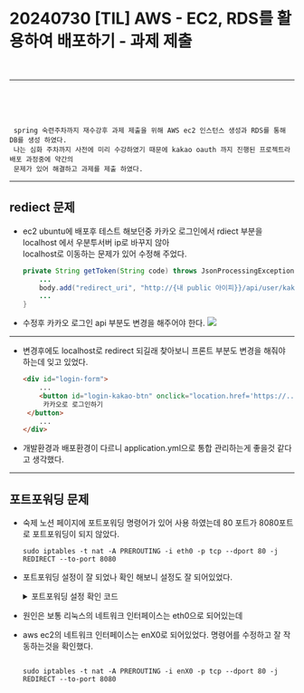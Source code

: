 # 20240730 [TIL] AWS - EC2, RDS를 활용하여 배포하기 -  과제 제출
<br>

---
<br>
<br>
<br>

```
 spring 숙련주차까지 재수강후 과제 제출을 위해 AWS ec2 인스턴스 생성과 RDS를 통해 DB를 생성 하였다.   
 나는 심화 주차까지 사전에 미리 수강하였기 때문에 kakao oauth 까지 진행된 프로젝트라 배포 과정중에 약간의    
 문제가 있어 해결하고 과제를 제출 하였다. 
```
---

## rediect 문제
-  ec2 ubuntu에 배포후 테스트 해보던중 카카오 로그인에서 rdiect 부분을 localhost 에서 우분투서버 ip로 바꾸지 않아   
    localhost로 이동하는 문제가 있어 수정해 주었다.

    ```java
    private String getToken(String code) throws JsonProcessingException {
        ...
        body.add("redirect_uri", "http://{내 public 아이피}}/api/user/kakao/callback");
        ...
    }
    ```
- 수정후 카카오 로그인 api 부분도 변경을 해주어야 한다.
  ![](/TIL/07/kakaoapi.png)

---
- 변경후에도 localhost로 redirect 되길래 찾아보니 프론트 부분도 변경을 해줘야 하는데 잊고 있었다.
    ~~~html
    <div id="login-form">
        ...
        <button id="login-kakao-btn" onclick="location.href='https://... uri=http://{내 public ip}]:80/api/user/kakao/callback&response_type=code'">
         카카오로 로그인하기
     </button>
        ...
    </div>
    ~~~
- 개발환경과 배포환경이 다르니 application.yml으로 통합 관리하는게 좋을것 같다고 생각했다.
---
## 포트포워딩 문제
- 숙제 노션 페이지에 포트포워딩 명령어가 있어 사용 하였는데 80 포트가 8080포트로 포트포워딩이 되지 않았다.
    
    ~~~
    sudo iptables -t nat -A PREROUTING -i eth0 -p tcp --dport 80 -j REDIRECT --to-port 8080
    ~~~

- 포트포워딩 설정이 잘 되었나 확인 해보니 설정도 잘 되어있었다.
  <details>
      <summary>포트포워딩 설정 확인 코드</summary>
        
  ~~~
   sudo iptables -t nat -L --line-numbers
  ~~~
  </details>

- 원인은 보통 리눅스의 네트워크 인터페이스는 eth0으로 되어있는데 
- aws ec2의 네트워크 인터페이스는 enX0로 되어있었다. 명령어를 수정하고 잘 작동하는것을 확인했다.
    ~~~
  
    sudo iptables -t nat -A PREROUTING -i enX0 -p tcp --dport 80 -j REDIRECT --to-port 8080
    ~~~

